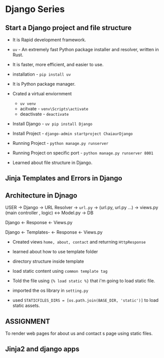 # Django Series

## Start a Django project and file structure

- It is Rapid development framework.
- `uv` - An extremely fast Python package installer and resolver, written in Rust.
- It is faster, more efficient, and easier to use.
- installation - `pip install uv`
- It is Python package manager.
- Crated a virtual enviornment
    -  `uv venv`
    - acitvate - `venv\Scripts\activate`
    - deactivate - `deactivate`

- Install Django - `uv pip install Django`
- Install Project - `django-admin startproject ChaiaurDjango`
- Running Project - `python manage.py runserver `
- Running Project on specific port - `python manage.py runserver 8001`
- Learned about file structure in Django.


## Jinja Templates and Errors in Django

**Architecture in Djnago**
---

USER -> Django -> URL Resolver -> `url.py` -> (url.py, url.py ...) -> views.py (main controller , logic) <-> Model.py -> DB

Django <-  Response <- Views.py

Django <- Templates- <-  Response <- Views.py

- Created views `home, about, contact` and returning `HttpResponse`

- learned about how to use template folder
- directory structure inside template
- load static content using `common template tag`
- Told the file using `{% load static %}`  that i'm going to load static file.
- imported the os library in `setting.py`
- used `STATICFILES_DIRS = [os.path.join(BASE_DIR, 'static')]` to load static assets.

ASSIGNMENT
---
To render web pages for about us and contact s page using static files.


## Jinja2 and django apps
